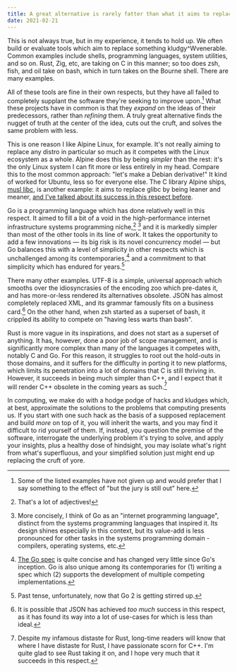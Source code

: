 ```yaml
---
title: A great alternative is rarely fatter than what it aims to replace
date: 2021-02-21
---
```


This is not always true, but in my experience, it tends to hold up. We often
build or evaluate tools which aim to replace something kludgy^Wvenerable.
Common examples include shells, programming languages, system utilities, and so
on. Rust, Zig, etc, are taking on C in this manner; so too does zsh, fish, and
oil take on bash, which in turn takes on the Bourne shell. There are many
examples.

All of these tools are fine in their own respects, but they have all failed to
completely supplant the software they're seeking to improve upon.[^5] What these
projects have in common is that they *expand* on the ideas of their
predecessors, rather than *refining* them. A truly great alternative finds the
nugget of truth at the center of the idea, cuts out the cruft, and solves the
same problem with less.

[^5]: Some of the listed examples have not given up and would prefer that I say something to the effect of "but the jury is still out" here.

This is one reason I like Alpine Linux, for example. It's not really aiming to
replace any distro in particular so much as it competes with the Linux ecosystem
as a whole. Alpine does this by being *simpler* than the rest: it's the only
Linux system I can fit more or less entirely in my head. Compare this to the
most common approach: "let's make a Debian derivative!" It kind of worked for
Ubuntu, less so for everyone else. The C library Alpine ships, [musl
libc](https://musl.libc.org), is another example: it aims to replace glibc by
being leaner and meaner, [and I've talked about its success in this respect
before][0].

[0]: https://drewdevault.com/2020/09/25/A-story-of-two-libcs.html

Go is a programming language which has done relatively well in this respect. It
aimed to fill a bit of a void in the high-performance internet infrastructure
systems programming niche,[^1] [^2] and it is markedly simpler than most of the
other tools in its line of work. It takes the opportunity to add a few
innovations &mdash; its big risk is its novel concurrency model &mdash; but Go
balances this with a level of simplicity in other respects which is unchallenged
among its contemporaries,[^3] and a commitment to that simplicity which has
endured for years.[^4]

[^1]: That's a lot of adjectives!
[^2]: More concisely, I think of Go as an "internet programming language", distinct from the systems programming languages that inspired it. Its design shines especially in this context, but its value-add is less pronounced for other tasks in the systems programming domain - compilers, operating systems, etc.
[^3]: [The Go spec](https://golang.org/ref/spec) is quite concise and has changed very little since Go's inception. Go is also unique among its contemporaries for (1) writing a spec which (2) supports the development of multiple competing implementations.
[^4]: Past tense, unfortunately, now that Go 2 is getting stirred up.

There many other examples. UTF-8 is a simple, universal approach which smooths
over the idiosyncrasies of the encoding zoo which pre-dates it, and has
more-or-less rendered its alternatives obsolete. JSON has almost completely
replaced XML, and its grammar famously fits on a business card.[^6] On the other
hand, when zsh started as a superset of bash, it crippled its ability to compete
on "having less warts than bash".

[^6]: It is possible that JSON has achieved *too much* success in this respect, as it has found its way into a lot of use-cases for which is less than ideal.

Rust is more vague in its inspirations, and does not start as a superset of
anything. It has, however, done a poor job of scope management, and is
significantly more complex than many of the languages it competes with, notably
C and Go. For this reason, it struggles to root out the hold-outs in those
domains, and it suffers for the difficulty in porting it to new platforms, which
limits its penetration into a lot of domains that C is still thriving in.
However, it succeeds in being much simpler than C++, and I expect that it will
render C++ obsolete in the coming years as such.[^7]

[^7]: Despite my infamous distaste for Rust, long-time readers will know that where I have distaste for Rust, I have passionate scorn for C++. I'm quite glad to see Rust taking it on, and I hope very much that it succeeds in this respect.

In computing, we make do with a hodge podge of hacks and kludges which, at best,
approximate the solutions to the problems that computing presents us. If you
start with one such hack as the basis of a supposed replacement and build *more*
on top of it, you will inherit the warts, and you may find it difficult to rid
yourself of them. If, instead, you question the premise of the software,
interrogate the underlying problem it's trying to solve, and apply your
insights, plus a healthy dose of hindsight, you may isolate what's right from
what's superfluous, and your simplified solution just might end up replacing the
cruft of yore.
